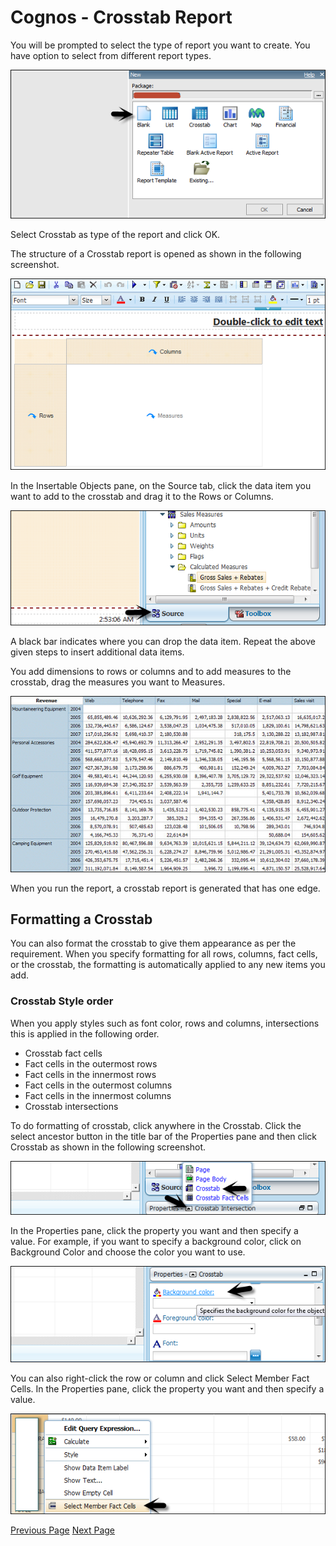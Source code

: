 # Cognos - Crosstab Report
You will be prompted to select the type of report you want to create. You have option to select from different report types.

![Blank](../cognos/images/blank.jpg)

Select Crosstab as type of the report and click OK.

The structure of a Crosstab report is opened as shown in the following screenshot.

![Structure of Crosstab Report](../cognos/images/structure_of_crosstab_report.jpg)

In the Insertable Objects pane, on the Source tab, click the data item you want to add to the crosstab and drag it to the Rows or Columns.

![Source Tab](../cognos/images/source_tab.jpg)

A black bar indicates where you can drop the data item. Repeat the above given steps to insert additional data items.

You add dimensions to rows or columns and to add measures to the crosstab, drag the measures you want to Measures.

![Revenue](../cognos/images/revenue.jpg)

When you run the report, a crosstab report is generated that has one edge.

## Formatting a Crosstab
You can also format the crosstab to give them appearance as per the requirement. When you specify formatting for all rows, columns, fact cells, or the crosstab, the formatting is automatically applied to any new items you add.

### Crosstab Style order
When you apply styles such as font color, rows and columns, intersections this is applied in the following order.

   * Crosstab fact cells
   * Fact cells in the outermost rows
   * Fact cells in the innermost rows
   * Fact cells in the outermost columns
   * Fact cells in the innermost columns
   * Crosstab intersections

To do formatting of crosstab, click anywhere in the Crosstab. Click the select ancestor button in the title bar of the Properties pane and then click Crosstab as shown in the following screenshot.

![Ancestor Button](../cognos/images/ancestor_button.jpg)

In the Properties pane, click the property you want and then specify a value. For example, if you want to specify a background color, click on Background Color and choose the color you want to use.

![Properties Pane](../cognos/images/properties_pane.jpg)

You can also right-click the row or column and click Select Member Fact Cells. In the Properties pane, click the property you want and then specify a value.

![Select Member](../cognos/images/select_member.jpg)


[Previous Page](../cognos/cognos_list_report.md) [Next Page](../cognos/cognos_creating_a_chart.md) 
